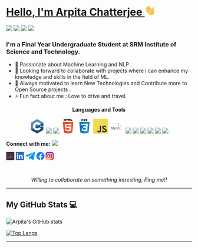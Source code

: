 # [Hello, I'm Arpita Chatterjee <img src="https://raw.githubusercontent.com/ABSphreak/ABSphreak/master/gifs/Hi.gif" width="30px">][website]
<!--img align=center alt="Hello!!" height=250px width=250px src="./SocialLogo/gif.gif"-->

[<img height="30" src="https://img.shields.io/badge/LinkedIn-0077B5?style=for-the-badge&logo=linkedin&logoColor=white" />][linkedin]
[<img height="30" src = "https://img.shields.io/badge/Stack_Overflow-FE7A16?style=for-the-badge&logo=stack-overflow&logoColor=white">][stackoverflow] 
[<img height="30" src="https://img.shields.io/badge/Quora-%23B92B27.svg?&style=for-the-badge&logo=Quora&logoColor=white">][quora]
[<img height="30" src="https://img.shields.io/badge/Kaggle-20BEFF?style=for-the-badge&logo=Kaggle&logoColor=white" />][kaggle]


### I'm a Final Year Undergraduate Student at SRM Institute of Science and Technology. 

- 🌱 Passionate about Machine Learning and NLP .
- 👯 Looking forward to collaborate with projects where i can enhance my knowledge and skills in the field of ML. 
- 🥅 Always motivated to learn New Technologies and Contribute more to Open Source projects .
- ⚡ Fun fact about me : Love to drive and travel.


 


<p align="center">

  <div align="center">
 <b>Languages and Tools</b>
     <br/>
     <br/>
  <code><img height="40" src="https://raw.githubusercontent.com/github/explore/80688e429a7d4ef2fca1e82350fe8e3517d3494d/topics/cpp/cpp.png"></code> 
  <code><img height="40" src="https://raw.githubusercontent.com/jmnote/z-icons/master/svg/c.svg"></code> 
  <code><img height="40" src="https://raw.githubusercontent.com/jmnote/z-icons/master/svg/python.svg"></code>
  <code><img height="40" src="https://raw.githubusercontent.com/github/explore/80688e429a7d4ef2fca1e82350fe8e3517d3494d/topics/html/html.png"></code>
  <code><img height="40" src="https://raw.githubusercontent.com/github/explore/80688e429a7d4ef2fca1e82350fe8e3517d3494d/topics/css/css.png"></code> 
  <code><img height="40" src="https://raw.githubusercontent.com/github/explore/80688e429a7d4ef2fca1e82350fe8e3517d3494d/topics/javascript/javascript.png"></code> 
  <code><img height="40" src="https://raw.githubusercontent.com/github/explore/80688e429a7d4ef2fca1e82350fe8e3517d3494d/topics/mysql/mysql.png"></code>
  <code><img height="40" src="https://img.shields.io/badge/TensorFlow-FF6F00?style=for-the-badge&logo=TensorFlow&logoColor=white"></code> 
  <code><img height="40" src="https://img.shields.io/badge/scikit_learn-F7931E?style=for-the-badge&logo=scikit-learn&logoColor=white"></code>
   <code><img height="40" src="https://img.shields.io/badge/OpenCV-27338e?style=for-the-badge&logo=OpenCV&logoColor=white"></code>
   <code><img height="40" src="https://img.shields.io/badge/Keras-D00000?style=for-the-badge&logo=Keras&logoColor=white"></code>
<code><img height="40" src="https://img.shields.io/badge/Numpy-777BB4?style=for-the-badge&logo=numpy&logoColor=white"></code>
   <code><img height="40" src="https://img.shields.io/badge/Pandas-2C2D72?style=for-the-badge&logo=pandas&logoColor=white"></code>
  </div>
  </p>

**Connect with me:** <img src="https://media.giphy.com/media/LnQjpWaON8nhr21vNW/giphy.gif" height="32">

[<img align="center" alt="Arpita" height="22px" src="./SocialLogo/Arpita Chatterjee.png" />][website]
[<img align="center" alt="Arpita | LinkedIn" height="22px" src="./SocialLogo/LinkedIn.png" />][linkedin]
[<img align="center" alt="Arpita | Telegram" height="22px" src="./SocialLogo/Telegram.png" />][telegram]
[<img align="center" alt="Arpita | Facebook" height="22px" src="./SocialLogo/Facebook.png" />][facebook]
[<img align="center" alt="Arpita | Instagram" height="22px" src="./SocialLogo/Instagram.png" />][instagram]

<br/>

<p align=center>
<em>Willing to collaborate on something intresting, Ping me!!</em>
</p>

---


## My GitHub Stats 💻

![Arpita's GitHub stats](https://github-readme-stats.vercel.app/api?username=ArpitaChatterjee&hide=issues,contribs&show_icons=true&theme=outrun)

[![Top Langs](https://github-readme-stats.vercel.app/api/top-langs/?username=ArpitaChatterjee&layout=compact&theme=flag-india)](https://github.com/ArpitaChatterjee/github-readme-stats)


---


[website]: https://my-portfolio.arpitachatterjee.vercel.app/
[linkedin]: https://www.linkedin.com/in/arpitachatterjee25/. 
[mail]: mailto:arpitachatterjee2510@gmail.com. 
[quora]: https://www.quora.com/profile/ArpitaChatterjee
[telegram]: https://telegram.me/arpitachatterjee25.
[facebook]: https://www.facebook.com/Chatterjee__
[instagram]: https://www.instagram.com/_arpita.chatterjee_/
[kaggle]: https://www.kaggle.com/arpitachatterjee25
[stackoverflow]: https://stackoverflow.com/users/preferences/17364101 
<!--**ArpitaChatterjee/ArpitaChatterjee** is a ✨ _special_ ✨ repository because its `README.md` (this file) appears on your GitHub profile.

Here are some ideas to get you started:

- 🔭 I’m currently working on Machine Learning
- 🌱 I’m currently learning  Deep Learning
- 👯 I’m looking to collaborate on 
- 🤔 I’m looking for help with ...
- 💬 Ask me about ...
- 📫 How to reach me: arpitachatterjee2510@gmail.com
- 😄 Pronouns: ...
- ⚡ Fun fact: ...
-->
